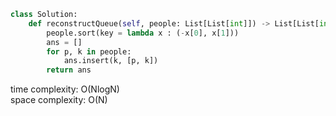 ```python
class Solution:
    def reconstructQueue(self, people: List[List[int]]) -> List[List[int]]:
        people.sort(key = lambda x : (-x[0], x[1]))
        ans = []
        for p, k in people:
            ans.insert(k, [p, k])
        return ans
```

time complexity: O(NlogN)           
space complexity: O(N)